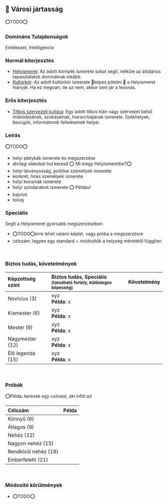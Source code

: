 ## 🔵 Városi jártasság

⭕TODO⭕

### Domináns Tulajdonságok

Emlékezet, Intelligencia

### Normál kiterjesztés

- [Helyismeret](../fortelyok.kiemelt/helyismeret.md): Az adott környék ismerete sokat segít, nélküle az általános tapasztalatok dominálnak inkább.
- [Kultúrkör](../fortelyok.kiemelt/kulturkor.md): Az adott kultúrkör ismerete 🔆képes pótolni 🔆 a Helyismeret hiányát. Ha ez megvan, de az nem, akkor sem jár a levonás.

### Erős kiterjesztés

- [Titkos szervezeti kultúra](../fortelyok.szabad/titkos_szervezeti_kultura.md): Egy adott titkos klán vagy szervezet belső működésének, szokásainak, hierarchiájának ismerete. Székhelyek, besúgók, informátorok fellelésének helyei.

### Leírás

⭕TODO⭕
- helyi pletykák ismerete és megszerzése
- alvilági alakokat hol keresd
⭕ Mi megy Helyismeretbe?⭕
- helyi látványosság, politikai személyek ismerete
- konkrét, híres személyek ismerete
- helyi kocsmák ismerete
- helyi színdarabok ismerete
⭕
Például
- bajvívó
- tolvaj

### Speciális

Segít a Helyismeret gyorsabb megszerzésében
- ⭕TODO⭕erre lehet valami képlet, vagy próba a megszerzésre
- célszám: legyen egy standard + módosítók a helység méretétől függően

<br />

### Biztos tudás, követelmények

| Képzettség szint | Biztos tudás, Speciális <br /><sub>(tanulható fortély, különleges  képesség)</sub> | Követelmény |
|:---------------- |:---------------------------------------------------------------------------------- |:-----------:|
| Novícius (3)     | xyz <br /> **Példa**: x                                                            |             |
| Kismester (6)    | xyz <br /> **Példa**: x                                                            |             |
| Mester (9)       | xyz <br /> **Példa**: x                                                            |             |
| Nagymester (12)  | xyz <br /> **Példa**: x                                                            |             |
| Élő legenda (15) | xyz <br /> **Példa**: x                                                            |             |

<br />

### Próbák

⭕Példa: keresek egy csövest, aki infót ad
 
| Célszám | Példa  |
| :----------- | :----------- |
| Könnyű       (6)  | |
| Átlagos      (9)  | |
| Nehéz        (12) | |
| Nagyon nehéz (15) | |
| Rendkívül nehéz (18) | |
| Emberfeletti (21) | |

<br />

### Módosító körülmények

- ⭕TODO⭕
